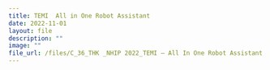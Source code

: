 ```yaml
---
title: TEMI  All in One Robot Assistant
date: 2022-11-01
layout: file
description: ""
image: ""
file_url: /files/C_36_THK _NHIP 2022_TEMI – All In One Robot Assistant.pdf
---
```

